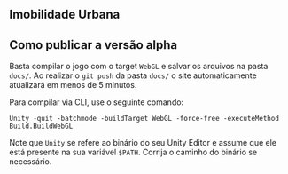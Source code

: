 Imobilidade Urbana
---


## Como publicar a versão alpha

Basta compilar o jogo com o target `WebGL` e salvar os arquivos
na pasta `docs/`. Ao realizar o `git push` da pasta `docs/` o
site automaticamente atualizará em menos de 5 minutos.

Para compilar via CLI, use o seguinte comando:

```
Unity -quit -batchmode -buildTarget WebGL -force-free -executeMethod Build.BuildWebGL
```

Note que `Unity` se refere ao binário do seu Unity Editor e assume que ele está
presente na sua variável `$PATH`. Corrija o caminho do binário se necessário.

